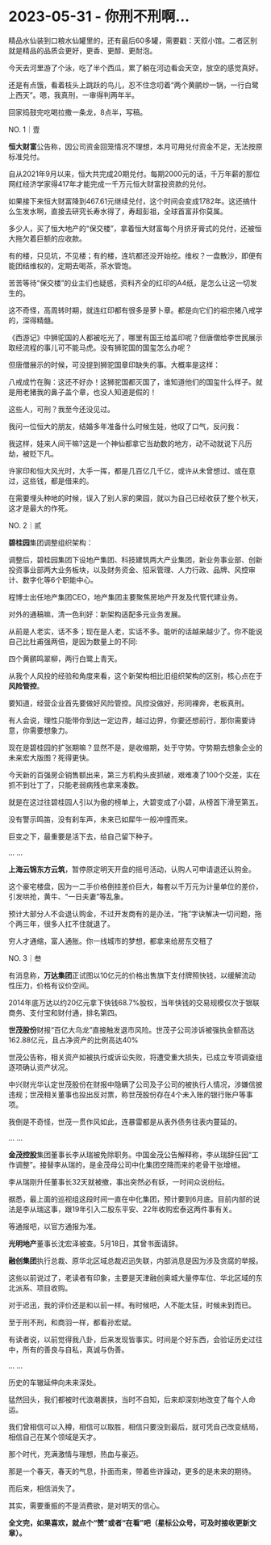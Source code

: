 # 2023-05-31 - 你刑不刑啊...

精品水仙装到口粮水仙罐里的，还有最后60多罐，需要戳：天叙小馆。二者区别就是精品的品质会更好，更香、更醇、更耐泡。

今天去河里游了个泳，吃了半个西瓜，累了躺在河边看会天空，放空的感觉真好。

还是有点饿，看着枝头上跳跃的鸟儿，忍不住念叨着“两个黄鹂炒一锅，一行白鹭上西天”。嗯，我真刑，一审得判两年半。

回家捣鼓完吃喝拉撒一条龙，8点半，写稿。

NO. 1｜壹

**恒大财富**公告称，因公司资金回笼情况不理想，本月可用兑付资金不足，无法按原标准兑付。

自从2021年9月以来，恒大共完成20期兑付。每期2000元的话，千万年薪的那位网红经济学家得417年才能完成一千万元恒大财富投资款的兑付。

如果接下来恒大财富降到467.61元继续兑付，这个时间会变成1782年。这还搞什么生发水啊，直接去研究长寿水得了，寿超彭祖，全球首富非你莫属。

多少人，买了恒大地产的“保交楼”，拿着恒大财富每个月挤牙膏式的兑付，还被恒大拖欠着巨额的应收款。

有的楼，只见坑，不见楼；有的楼，连坑都还没开始挖。维权？一盘散沙，即便有能团结维权的，定期去喝茶，茶水管饱。

苦苦等待“保交楼”的业主们也疑惑，资料齐全的红印的A4纸，是怎么让这一切发生的。

这不奇怪，高周转时期，就连红印都有很多是萝卜章。都是向它们的祖宗猪八戒学的，深得精髓。

《西游记》中狮驼国的人都被吃光了，哪里有国王给盖印呢？但唐僧给李世民展示取经流程的事儿可不能马虎。没有狮驼国的国玺怎么办呢？

但唐僧展示的时候，可没提到狮驼国章印缺失的事。大概率是这样：

八戒成竹在胸：这还不好办！这狮驼国都灭国了，谁知道他们的国玺什么样子。就是用老猪我的鼻子盖个章，也没人知道是假的！

这些人，可刑？我至今还没见过。

我问一位恒大的朋友，结婚多年准备什么时候生娃，他叹了口气，反问我：

我这样，娃来人间干嘛?这是一个神仙都拿它当劫数的地方，动不动就说下凡历劫，被贬下凡。

许家印和恒大风光时，大手一挥，都是几百亿几千亿，或许从未曾想过、或在意过，这些钱，都是借来的。

在需要埋头种地的时候，误入了别人家的果园，就以为自己已经收获了整个秋天，这才是最大的作死。

NO. 2｜贰

**碧桂园**集团调整组织架构：

调整后，碧桂园集团下设地产集团、科技建筑两大产业集团，新业务事业部、创新投资事业部两大业务板块，以及财务资金、招采管理、人力行政、品牌、风控审计、数字化等6个职能中心。

程博士出任地产集团CEO，地产集团主要聚焦房地产开发及代管代建业务。

对外的通稿嘛，清一色利好：新架构适配多元业务发展。

从前是人老实，话不多；现在是人老，实话不多。能听的话越来越少了。你不能说自己比杜甫强两倍，是因为数量上的不同:

四个黄鹂鸣翠柳，两行白鹭上青天。

从我个人风投的经验和角度来看，这个新架构相比旧组织架构的区别，核心点在于**风险管控**。

要知道，经营企业首先要做好风险管控。风控没做好，形同裸奔，老板真刑。

有人会说，理性只能带你到达一定边界，越过边界，你要还想前行，那你需要诗意，你需要想象力。

现在是碧桂园的扩张期嘛？显然不是，是收缩期，处于守势。守势期去想象企业的未来宏大版图？死得更快。

今天新的百强房企销售额出来，第三方机构头皮抓破，艰难凑了100个交差，实在抓不到壮丁了，只能老弱病残也拿来凑数。

就是在这过往碧桂园人引以为傲的榜单上，大碧变成了小碧，从榜首下滑至第五。

没有警示鸣笛，没有刹车声，未来已如犀牛一般冲撞而来。

巨变之下，最重要是活下去，给自己留下种子。

... ...

**上海云锦东方云筑**，暂停原定明天开盘的摇号活动，认购人可申请退还认购金。

这个豪宅楼盘，因为一二手价格倒挂差价巨大，每套以千万元为计量单位的差价，引发哄抢，黄牛、“一日夫妻”等乱象。

预计大部分人不会退认购金，不过开发商有的是办法，“拖”字诀解决一切问题，拖个两三年，很多人扛不住就退了。

穷人才通缩，富人通胀。你一线城市的梦想，都拿来给房东交租了

NO. 3｜叁

有消息称，**万达集团**正试图以10亿元的价格出售旗下支付牌照快钱，以缓解流动性压力，价格有议价空间。

2014年底万达以约20亿元拿下快钱68.7%股权，当年快钱的交易规模仅次于银联商务、支付宝和财付通，排名第四。

**世茂股份**财报“百亿大乌龙”直接触发退市风险。世茂子公司涉诉被强执金额高达162.88亿元，且占净资产的比例高达40%

世茂公告称，相关资产如被执行或诉讼失败，将遭受重大损失，已成立专项调查组逐项确认资产状况。

中兴财光华认定世茂股份在财报中隐瞒了公司及子公司的被执行人情况，涉嫌信披违规；世茂相关董事也投出反对票，称世茂股份存在4个未入账的银行账户等事项。

我倒是不奇怪，世茂一贯作风如此，连暴雷都是从表外债务往表内蔓延的。

... ...

**金茂控股**集团董事长李从瑞被免除职务。中国金茂公告解释称，李从瑞辞任因“工作调整”。接替李从瑞的，是金茂母公司中化集团空降而来的老骨干张增根。

李从瑞刚升任董事长32天就被撤，事出突然必有妖，一时间众说纷纭。

据悉，最上面的巡视组这段时间一直在中化集团，预计要到6月底。目前内部的说法是李从瑞这事，跟19年引入二股东平安、22年收购宏泰这两件事有关。

等通报吧，以官方通报为准。

**光明地产**董事长沈宏泽被查。5月18日，其曾书面请辞。

**融创集团**执行总裁、原华北区域总裁迟迅失联，内部消息是因为涉及贪腐的举报。

这些以前说过了，老读者有印象，主要是天津融创奥城大量停车位、华北区域的东北派系、项目收购。

对于迟迅，我的评价还是和以前一样。有时候吧，人不能太狂，时候未到而已。

至于刑不刑，和商羽一样，都看孙宏斌。

有读者说，以前觉得我八卦，后来发现皆事实。时间是个好东西，会验证历史过往中，所有的善良与自私，真诚与伪善。

... ...

历史的车辙延伸向未来深处。

猛然回头，我们都被时代浪潮裹挟，当时不自知，后来却深刻地改变了每个人命运。

我们曾相信可以入樽，相信可以取胜，相信只要没到最后，就可凭自己改变结局，相信自己在某个领域是天才。

那个时代，充满激情与理想，热血与豪迈。

那是一个春天，春天的气息，扑面而来，带着些许躁动，更多的是未来的期待。

而后来，相信消失了。

其实，需要重振的不是消费欲，是对明天的信心。

**全文完，如果喜欢，就点个“赞”或者“在看”吧（星标公众号，可及时接收更新文章）。**